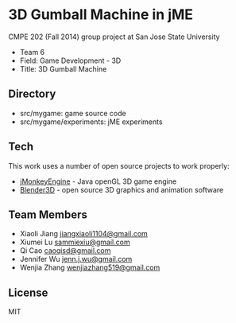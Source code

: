 3D Gumball Machine in jME
=========

CMPE 202 (Fall 2014) group project at San Jose State University

  - Team 6
  - Field: Game Development - 3D
  - Title: 3D Gumball Machine

Directory
-----------
 - src/mygame: game source code
 - src/mygame/experiments: jME experiments

Tech
-----------
This work uses a number of open source projects to work properly:
* [jMonkeyEngine](http://jmonkeyengine.org/) - Java openGL 3D game engine
* [Blender3D](http://www.blender.org/) - open source 3D graphics and animation software

Team Members
-----------
* Xiaoli Jiang <jiangxiaoli1104@gmail.com>
* Xiumei Lu <sammiexiu@gmail.com>
* Qi Cao <caoqisd@gmail.com>
* Jennifer Wu <jenn.j.wu@gmail.com>
* Wenjia Zhang <wenjiazhang519@gmail.com>

License
----
MIT